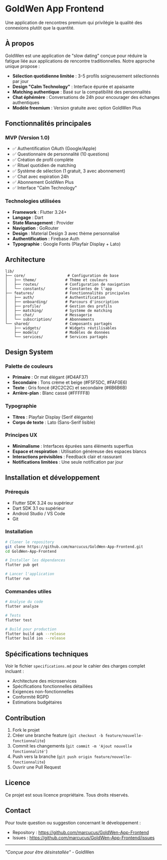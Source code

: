 # GoldWen App Frontend

Une application de rencontres premium qui privilégie la qualité des connexions plutôt que la quantité.

## À propos

GoldWen est une application de "slow dating" conçue pour réduire la fatigue liée aux applications de rencontre traditionnelles. Notre approche unique propose :

- **Sélection quotidienne limitée** : 3-5 profils soigneusement sélectionnés par jour
- **Design "Calm Technology"** : Interface épurée et apaisante
- **Matching authentique** : Basé sur la compatibilité des personnalités
- **Chat éphémère** : Conversations de 24h pour encourager des échanges authentiques
- **Modèle freemium** : Version gratuite avec option GoldWen Plus

## Fonctionnalités principales

### MVP (Version 1.0)
- ✅ Authentification OAuth (Google/Apple)
- ✅ Questionnaire de personnalité (10 questions)
- ✅ Création de profil complète
- ✅ Rituel quotidien de matching
- ✅ Système de sélection (1 gratuit, 3 avec abonnement)
- ✅ Chat avec expiration 24h
- ✅ Abonnement GoldWen Plus
- ✅ Interface "Calm Technology"

### Technologies utilisées

- **Framework** : Flutter 3.24+
- **Langage** : Dart
- **State Management** : Provider
- **Navigation** : GoRouter
- **Design** : Material Design 3 avec thème personnalisé
- **Authentification** : Firebase Auth
- **Typographie** : Google Fonts (Playfair Display + Lato)

## Architecture

```
lib/
├── core/                   # Configuration de base
│   ├── theme/             # Thème et couleurs
│   ├── routes/            # Configuration de navigation
│   └── constants/         # Constantes de l'app
├── features/              # Fonctionnalités principales
│   ├── auth/              # Authentification
│   ├── onboarding/        # Parcours d'inscription
│   ├── profile/           # Gestion des profils
│   ├── matching/          # Système de matching
│   ├── chat/              # Messagerie
│   └── subscription/      # Abonnements
└── shared/                # Composants partagés
    ├── widgets/           # Widgets réutilisables
    ├── models/            # Modèles de données
    └── services/          # Services partagés
```

## Design System

### Palette de couleurs
- **Primaire** : Or mat élégant (#D4AF37)
- **Secondaire** : Tons crème et beige (#F5F5DC, #FAF0E6)
- **Texte** : Gris foncé (#2C2C2C) et secondaire (#6B6B6B)
- **Arrière-plan** : Blanc cassé (#FFFFF8)

### Typographie
- **Titres** : Playfair Display (Serif élégante)
- **Corps de texte** : Lato (Sans-Serif lisible)

### Principes UX
- **Minimalisme** : Interfaces épurées sans éléments superflus
- **Espace et respiration** : Utilisation généreuse des espaces blancs
- **Interactions prévisibles** : Feedback clair et rassurant
- **Notifications limitées** : Une seule notification par jour

## Installation et développement

### Prérequis
- Flutter SDK 3.24 ou supérieur
- Dart SDK 3.1 ou supérieur
- Android Studio / VS Code
- Git

### Installation
```bash
# Cloner le repository
git clone https://github.com/marcucus/GoldWen-App-Frontend.git
cd GoldWen-App-Frontend

# Installer les dépendances
flutter pub get

# Lancer l'application
flutter run
```

### Commandes utiles
```bash
# Analyse du code
flutter analyze

# Tests
flutter test

# Build pour production
flutter build apk --release
flutter build ios --release
```

## Spécifications techniques

Voir le fichier `specifications.md` pour le cahier des charges complet incluant :
- Architecture des microservices
- Spécifications fonctionnelles détaillées
- Exigences non-fonctionnelles
- Conformité RGPD
- Estimations budgétaires

## Contribution

1. Fork le projet
2. Créer une branche feature (`git checkout -b feature/nouvelle-fonctionnalite`)
3. Commit les changements (`git commit -m 'Ajout nouvelle fonctionnalité'`)
4. Push vers la branche (`git push origin feature/nouvelle-fonctionnalite`)
5. Ouvrir une Pull Request

## Licence

Ce projet est sous licence propriétaire. Tous droits réservés.

## Contact

Pour toute question ou suggestion concernant le développement :
- Repository : https://github.com/marcucus/GoldWen-App-Frontend
- Issues : https://github.com/marcucus/GoldWen-App-Frontend/issues

---

*"Conçue pour être désinstallée"* - GoldWen